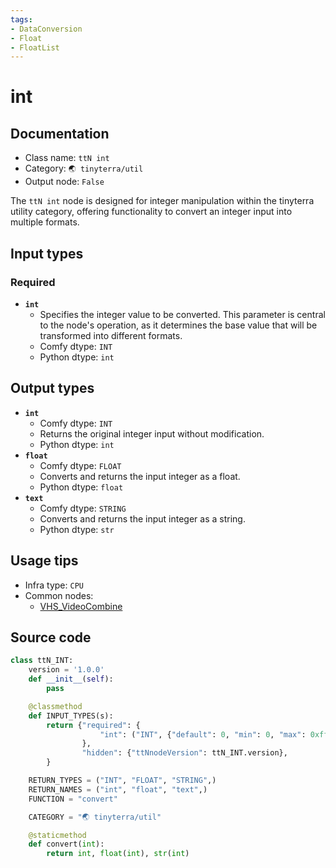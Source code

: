 ```yaml
---
tags:
- DataConversion
- Float
- FloatList
---
```


# int
## Documentation
- Class name: `ttN int`
- Category: `🌏 tinyterra/util`
- Output node: `False`

The `ttN int` node is designed for integer manipulation within the tinyterra utility category, offering functionality to convert an integer input into multiple formats.
## Input types
### Required
- **`int`**
    - Specifies the integer value to be converted. This parameter is central to the node's operation, as it determines the base value that will be transformed into different formats.
    - Comfy dtype: `INT`
    - Python dtype: `int`
## Output types
- **`int`**
    - Comfy dtype: `INT`
    - Returns the original integer input without modification.
    - Python dtype: `int`
- **`float`**
    - Comfy dtype: `FLOAT`
    - Converts and returns the input integer as a float.
    - Python dtype: `float`
- **`text`**
    - Comfy dtype: `STRING`
    - Converts and returns the input integer as a string.
    - Python dtype: `str`
## Usage tips
- Infra type: `CPU`
- Common nodes:
    - [VHS_VideoCombine](../../ComfyUI-VideoHelperSuite/Nodes/VHS_VideoCombine.md)



## Source code
```python
class ttN_INT:
    version = '1.0.0'
    def __init__(self):
        pass

    @classmethod
    def INPUT_TYPES(s):
        return {"required": {
                    "int": ("INT", {"default": 0, "min": 0, "max": 0xffffffffffffffff}),
                },
                "hidden": {"ttNnodeVersion": ttN_INT.version},
        }

    RETURN_TYPES = ("INT", "FLOAT", "STRING",)
    RETURN_NAMES = ("int", "float", "text",)
    FUNCTION = "convert"

    CATEGORY = "🌏 tinyterra/util"

    @staticmethod
    def convert(int):
        return int, float(int), str(int)

```
